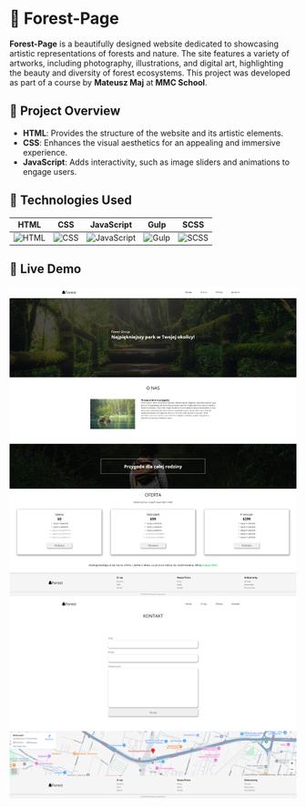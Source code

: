 # 🌲 Forest-Page

**Forest-Page** is a beautifully designed website dedicated to showcasing artistic representations of forests and nature. The site features a variety of artworks, including photography, illustrations, and digital art, highlighting the beauty and diversity of forest ecosystems. This project was developed as part of a course by **Mateusz Maj** at **MMC School**.

## 🎨 Project Overview

- **HTML**: Provides the structure of the website and its artistic elements.
- **CSS**: Enhances the visual aesthetics for an appealing and immersive experience.
- **JavaScript**: Adds interactivity, such as image sliders and animations to engage users.

## 🚀 Technologies Used

| HTML | CSS | JavaScript | Gulp | SCSS |
|------|-----|------------|------|------|
| ![HTML](https://img.shields.io/badge/HTML5-E34F26?style=flat-square&logo=html5&logoColor=white) | ![CSS](https://img.shields.io/badge/CSS3-1572B6?style=flat-square&logo=css3&logoColor=white) | ![JavaScript](https://img.shields.io/badge/JavaScript-F7DF1E?style=flat-square&logo=javascript&logoColor=black) | ![Gulp](https://img.shields.io/badge/Gulp-CF4647?style=flat-square&logo=gulp&logoColor=white) | ![SCSS](https://img.shields.io/badge/SCSS-CC6699?style=flat-square&logo=sass&logoColor=white)

## 📸 Live Demo

![Forest-Page Full View](./src/img/screen-forest-readme.png)
![Forest-Page Full View](./src/img/screen-contact-readme.png)
